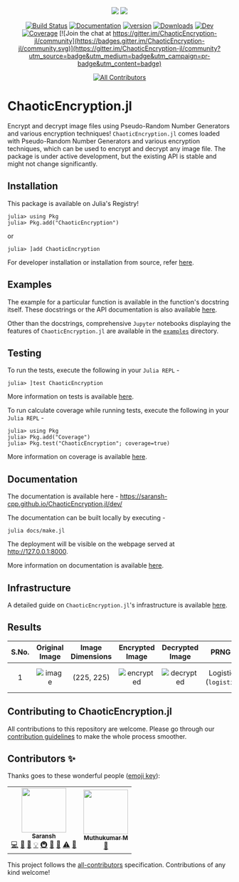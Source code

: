 <p align="center">
    <img src="https://user-images.githubusercontent.com/74055102/154795300-93829a7f-5859-4450-be20-8bd28ea4bcca.png#gh-light-mode-only"/>
    <img src="https://user-images.githubusercontent.com/74055102/154795225-d439004c-267e-4d96-91c1-ffd9213eddbe.png#gh-dark-mode-only"/>
</p>

<div align="center">
  
[![Build Status](https://github.com/Saransh-cpp/ChaoticEncryption.jl/actions/workflows/CI.yml/badge.svg?branch=master)](https://github.com/Saransh-cpp/ChaoticEncryption.jl/actions/workflows/CI.yml?query=branch%3Amaster)
[![Documentation](https://github.com/Saransh-cpp/ChaoticEncryption.jl/actions/workflows/documentation.yml/badge.svg)](https://github.com/Saransh-cpp/ChaoticEncryption.jl/actions/workflows/documentation.yml)
[![version](https://juliahub.com/docs/ChaoticEncryption/version.svg)](https://juliahub.com/ui/Packages/ChaoticEncryption/dtMkN)
[![Downloads](https://shields.io/endpoint?url=https://pkgs.genieframework.com/api/v1/badge/ChaoticEncryption)](https://pkgs.genieframework.com?packages=ChaoticEncryption)
[![Dev](https://img.shields.io/badge/Docs-Dev-brightgreen)](https://saransh-cpp.github.io/ChaoticEncryption.jl/dev/)
[![Coverage](https://codecov.io/gh/Saransh-cpp/ChaoticEncryption.jl/branch/master/graph/badge.svg)](https://codecov.io/gh/Saransh-cpp/ChaoticEncryption.jl) [![Join the chat at https://gitter.im/ChaoticEncryption-jl/community](https://badges.gitter.im/ChaoticEncryption-jl/community.svg)](https://gitter.im/ChaoticEncryption-jl/community?utm_source=badge&utm_medium=badge&utm_campaign=pr-badge&utm_content=badge)
<!-- ALL-CONTRIBUTORS-BADGE:START - Do not remove or modify this section -->
[![All Contributors](https://img.shields.io/badge/all_contributors-2-orange.svg?style=flat-square)](#contributors-)
<!-- ALL-CONTRIBUTORS-BADGE:END -->

</div>


# ChaoticEncryption.jl

Encrypt and decrypt image files using Pseudo-Random Number Generators and various encryption techniques! `ChaoticEncryption.jl` comes loaded with Pseudo-Random Number Generators and various encryption techniques, which can be used to encrypt and decrypt any image file. The package is under active development, but the existing API is stable and might not change significantly.

## Installation
This package is available on Julia's Registry!
```julia-repl
julia> using Pkg
julia> Pkg.add("ChaoticEncryption")
```
or
```julia-repl
julia> ]add ChaoticEncryption
```

For developer installation or installation from source, refer [here](https://github.com/Saransh-cpp/ChaoticEncryption.jl/blob/master/CONTRIBUTING.md#local-installation).

## Examples

The example for a particular function is available in the function's docstring itself. These docstrings or the API documentation is also available [here](https://saransh-cpp.github.io/ChaoticEncryption.jl/dev/).

Other than the docstrings, comprehensive `Jupyter` notebooks displaying the features of `ChaoticEncryption.jl` are available in the [`examples`](https://github.com/Saransh-cpp/ChaoticEncryption.jl/tree/master/examples) directory.

## Testing

To run the tests, execute the following in your `Julia REPL` -
```julia-repl
julia> ]test ChaoticEncryption
```

More information on tests is available [here](https://github.com/Saransh-cpp/ChaoticEncryption.jl/blob/master/CONTRIBUTING.md#testing).

To run calculate coverage while running tests, execute the following in your `Julia REPL` -
```julia-repl
julia> using Pkg
julia> Pkg.add("Coverage")
julia> Pkg.test("ChaoticEncryption"; coverage=true)
```

More information on coverage is available [here](https://github.com/Saransh-cpp/ChaoticEncryption.jl/blob/master/CONTRIBUTING.md#coverage).

## Documentation

The documentation is available here - https://saransh-cpp.github.io/ChaoticEncryption.jl/dev/

The documentation can be built locally by executing -
```
julia docs/make.jl
```
The deployment will be visible on the webpage served at http://127.0.0.1:8000.

More information on documentation is available [here](https://github.com/Saransh-cpp/ChaoticEncryption.jl/blob/master/CONTRIBUTING.md#documentation).

## Infrastructure

A detailed guide on `ChaoticEncryption.jl`'s infrastructure is available [here](https://github.com/Saransh-cpp/ChaoticEncryption.jl/blob/master/CONTRIBUTING.md#infrastructure).

## Results
|S.No. | Original Image | Image Dimensions | Encrypted Image | Decrypted Image | PRNG used | Algorithm used |
|:----:|:--------------:|:----------------:|:---------------:|:---------------:|:---------:|:--------------:|
|1|![image](https://user-images.githubusercontent.com/74055102/154138746-cd49b7a7-bdf2-47c2-8260-35a90084c60a.png)| (225, 225) | ![encrypted](https://user-images.githubusercontent.com/74055102/154138976-5e60fe23-3644-4299-bc39-7d6b637cc744.png) | ![decrypted](https://user-images.githubusercontent.com/74055102/154139009-bd2a1de0-03a7-432e-bc34-2647f8c42425.png) | Logistic Map (`logistic_key`) | Substitution (`substitution_encryption, substitution_decryption`)|

## Contributing to ChaoticEncryption.jl

All contributions to this repository are welcome. Please go through our [contribution guidelines](https://github.com/Saransh-cpp/ChaoticEncryption.jl/blob/master/CONTRIBUTING.md) to make the whole process smoother.

## Contributors ✨

Thanks goes to these wonderful people ([emoji key](https://allcontributors.org/docs/en/emoji-key)):

<!-- ALL-CONTRIBUTORS-LIST:START - Do not remove or modify this section -->
<!-- prettier-ignore-start -->
<!-- markdownlint-disable -->
<table>
  <tr>
    <td align="center"><a href="https://github.com/Saransh-cpp"><img src="https://avatars.githubusercontent.com/u/74055102?v=4?s=100" width="100px;" alt=""/><br /><sub><b>Saransh</b></sub></a><br /><a href="https://github.com/Saransh-cpp/ChaoticEncryption.jl/commits?author=Saransh-cpp" title="Code">💻</a> <a href="https://github.com/Saransh-cpp/ChaoticEncryption.jl/issues?q=author%3ASaransh-cpp" title="Bug reports">🐛</a> <a href="#design-Saransh-cpp" title="Design">🎨</a> <a href="#example-Saransh-cpp" title="Examples">💡</a> <a href="#infra-Saransh-cpp" title="Infrastructure (Hosting, Build-Tools, etc)">🚇</a> <a href="#maintenance-Saransh-cpp" title="Maintenance">🚧</a> <a href="https://github.com/Saransh-cpp/ChaoticEncryption.jl/pulls?q=is%3Apr+reviewed-by%3ASaransh-cpp" title="Reviewed Pull Requests">👀</a> <a href="https://github.com/Saransh-cpp/ChaoticEncryption.jl/commits?author=Saransh-cpp" title="Tests">⚠️</a> <a href="https://github.com/Saransh-cpp/ChaoticEncryption.jl/commits?author=Saransh-cpp" title="Documentation">📖</a></td>
    <td align="center"><a href="https://github.com/Muthukumar-Muthu"><img src="https://avatars.githubusercontent.com/u/78968487?v=4?s=100" width="100px;" alt=""/><br /><sub><b>Muthukumar M</b></sub></a><br /><a href="https://github.com/Saransh-cpp/ChaoticEncryption.jl/commits?author=Muthukumar-Muthu" title="Documentation">📖</a></td>
  </tr>
</table>

<!-- markdownlint-restore -->
<!-- prettier-ignore-end -->

<!-- ALL-CONTRIBUTORS-LIST:END -->

This project follows the [all-contributors](https://github.com/all-contributors/all-contributors) specification. Contributions of any kind welcome!
